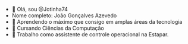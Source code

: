 - 👋 Olá, sou @Jotinha74
- Nome completo: João Gonçalves Azevedo
- 👀 Aprendendo o máximo que consigo em amplas áreas da tecnologia
- 🌱 Cursando Ciências da Computação
- 💞️ Trabalho como assistente de controle operacional na Estapar.


<!---
Jotinha74/Jotinha74 is a ✨ special ✨ repository because its `README.md` (this file) appears on your GitHub profile.
You can click the Preview link to take a look at your changes.
--->
